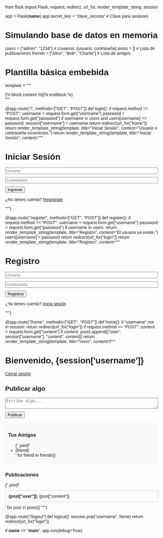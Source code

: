 from flask import Flask, request, redirect, url_for, render_template_string, session

app = Flask(__name__)
app.secret_key = "clave_secreta"  # Clave para sesiones

# Simulando base de datos en memoria
users = {"admin": "1234"}  # Usuarios: {usuario: contraseña}
posts = []  # Lista de publicaciones
friends = ["Alice", "Bob", "Charlie"]  # Lista de amigos

# Plantilla básica embebida
template = """
<!DOCTYPE html>
<html lang="es">
<head>
    <meta charset="UTF-8">
    <meta name="viewport" content="width=device-width, initial-scale=1.0">
    <title>{{ title }}</title>
    <style>
        body { font-family: Arial, sans-serif; margin: 20px; }
        .container { max-width: 600px; margin: auto; }
        .post { border: 1px solid #ccc; padding: 10px; margin: 10px 0; }
        .friends { background-color: #f9f9f9; padding: 10px; margin: 10px 0; }
        textarea, input { width: 100%; margin-bottom: 10px; }
    </style>
</head>
<body>
    <div class="container">
        {% block content %}{% endblock %}
    </div>
</body>
</html>
"""

@app.route("/", methods=["GET", "POST"])
def login():
    if request.method == "POST":
        username = request.form.get("username")
        password = request.form.get("password")
        if username in users and users[username] == password:
            session["username"] = username
            return redirect(url_for("home"))
        return render_template_string(template, title="Iniciar Sesión", content="Usuario o contraseña incorrectos.")
    return render_template_string(template, title="Iniciar Sesión", content="""
        <h1>Iniciar Sesión</h1>
        <form method="POST">
            <input type="text" name="username" placeholder="Usuario" required>
            <input type="password" name="password" placeholder="Contraseña" required>
            <button type="submit">Ingresar</button>
        </form>
        <p>¿No tienes cuenta? <a href="{{ url_for('register') }}">Regístrate</a></p>
    """)

@app.route("/register", methods=["GET", "POST"])
def register():
    if request.method == "POST":
        username = request.form.get("username")
        password = request.form.get("password")
        if username in users:
            return render_template_string(template, title="Registro", content="El usuario ya existe.")
        users[username] = password
        return redirect(url_for("login"))
    return render_template_string(template, title="Registro", content="""
        <h1>Registro</h1>
        <form method="POST">
            <input type="text" name="username" placeholder="Usuario" required>
            <input type="password" name="password" placeholder="Contraseña" required>
            <button type="submit">Registrar</button>
        </form>
        <p>¿Ya tienes cuenta? <a href="{{ url_for('login') }}">Inicia sesión</a></p>
    """)

@app.route("/home", methods=["GET", "POST"])
def home():
    if "username" not in session:
        return redirect(url_for("login"))
    if request.method == "POST":
        content = request.form.get("content")
        if content:
            posts.append({"user": session["username"], "content": content})
    return render_template_string(template, title="Inicio", content=f"""
        <h1>Bienvenido, {session['username']}</h1>
        <a href="{{ url_for('logout') }}">Cerrar sesión</a>
        <h2>Publicar algo</h2>
        <form method="POST">
            <textarea name="content" placeholder="Escribe algo..."></textarea>
            <button type="submit">Publicar</button>
        </form>
        <div class="friends">
            <h3>Tus Amigos</h3>
            <ul>
                {''.join(f'<li>{friend}</li>' for friend in friends)}
            </ul>
        </div>
        <h3>Publicaciones</h3>
        {''.join(f'<div class="post"><b>{post["user"]}:</b> {post["content"]}</div>' for post in posts)}
    """)

@app.route("/logout")
def logout():
    session.pop("username", None)
    return redirect(url_for("login"))

if __name__ == "__main__":
    app.run(debug=True)


